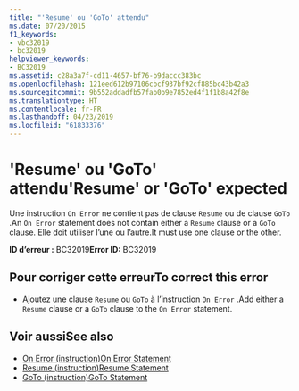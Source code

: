 ```yaml
---
title: "'Resume' ou 'GoTo' attendu"
ms.date: 07/20/2015
f1_keywords:
- vbc32019
- bc32019
helpviewer_keywords:
- BC32019
ms.assetid: c28a3a7f-cd11-4657-bf76-b9daccc383bc
ms.openlocfilehash: 121eed612b97106cbcf937bf92cf885bc43b42a3
ms.sourcegitcommit: 9b552addadfb57fab0b9e7852ed4f1f1b8a42f8e
ms.translationtype: HT
ms.contentlocale: fr-FR
ms.lasthandoff: 04/23/2019
ms.locfileid: "61833376"
---
```

# <a name="resume-or-goto-expected"></a><span data-ttu-id="b8e40-102">'Resume' ou 'GoTo' attendu</span><span class="sxs-lookup"><span data-stu-id="b8e40-102">'Resume' or 'GoTo' expected</span></span>
<span data-ttu-id="b8e40-103">Une instruction `On Error` ne contient pas de clause `Resume` ou de clause `GoTo` .</span><span class="sxs-lookup"><span data-stu-id="b8e40-103">An `On Error` statement does not contain either a `Resume` clause or a `GoTo` clause.</span></span> <span data-ttu-id="b8e40-104">Elle doit utiliser l’une ou l’autre.</span><span class="sxs-lookup"><span data-stu-id="b8e40-104">It must use one clause or the other.</span></span>  
  
 <span data-ttu-id="b8e40-105">**ID d’erreur :** BC32019</span><span class="sxs-lookup"><span data-stu-id="b8e40-105">**Error ID:** BC32019</span></span>  
  
## <a name="to-correct-this-error"></a><span data-ttu-id="b8e40-106">Pour corriger cette erreur</span><span class="sxs-lookup"><span data-stu-id="b8e40-106">To correct this error</span></span>  
  
- <span data-ttu-id="b8e40-107">Ajoutez une clause `Resume` ou `GoTo` à l’instruction `On Error` .</span><span class="sxs-lookup"><span data-stu-id="b8e40-107">Add either a `Resume` clause or a `GoTo` clause to the `On Error` statement.</span></span>  
  
## <a name="see-also"></a><span data-ttu-id="b8e40-108">Voir aussi</span><span class="sxs-lookup"><span data-stu-id="b8e40-108">See also</span></span>

- [<span data-ttu-id="b8e40-109">On Error (instruction)</span><span class="sxs-lookup"><span data-stu-id="b8e40-109">On Error Statement</span></span>](../../visual-basic/language-reference/statements/on-error-statement.md)
- [<span data-ttu-id="b8e40-110">Resume (instruction)</span><span class="sxs-lookup"><span data-stu-id="b8e40-110">Resume Statement</span></span>](../../visual-basic/language-reference/statements/resume-statement.md)
- [<span data-ttu-id="b8e40-111">GoTo (instruction)</span><span class="sxs-lookup"><span data-stu-id="b8e40-111">GoTo Statement</span></span>](../../visual-basic/language-reference/statements/goto-statement.md)
